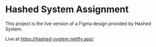 # Hashed System Assignment

This project is the live version of a Figma design provided by Hashed System.

Live at https://hashed-system.netlify.app/
